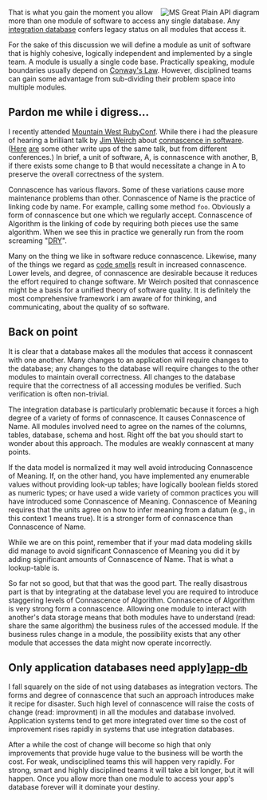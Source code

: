 <img src="http://barelyenough.org/blog/uploads/msgp-api.jpg" alt="MS Great Plain API diagram" style="float:right;"></img>

That is what you gain the moment you allow more than one module of
software to access any single database.  Any
[integration database][int-db] confers legacy status on all modules that access it.

For the sake of this discussion we will define a module as unit of
software that is highly cohesive, logically independent and
implemented by a single team.  A module is usually a single code base.
Practically speaking, module boundaries usually depend on 
[Conway's Law][conway-law].  However, disciplined teams can gain some advantage
from sub-dividing their problem space into multiple modules.

[conway-law]: http://en.wikipedia.org/wiki/Conway%27s_Law

Pardon me while i digress...
-----------------------------------

I recently attended [Mountain West RubyConf][mwrc].  While there i had
the pleasure of hearing a brilliant talk by [Jim Weirch][jim-weirch]
about [connascence in software][connascence]. ([Here][conn-alt1]
[are][conn-alt2] some other write ups of the same talk, but from
different conferences.)  In brief, a unit of software, A, is
connascence with another, B, if there exists some change to B that
would necessitate a change in A to preserve the overall correctness of
the system.

[jim-weirch]: http://onestepback.org/
[conn-alt1]: http://urgetopunt.com/2009/03/27/sor-connascence.html
[conn-alt2]: http://deadprogrammersociety.blogspot.com/2009/04/larubyconf-2009-jim-weirich-grand.html
Connascence has various flavors.  Some of these variations cause more
maintenance problems than other.  Connascence of Name is the practice of
linking code by name.  For example, calling some method `foo`.
Obviously a form of connascence but one which we regularly accept.
Connascence of Algorithm is the linking of code by requiring both
pieces use the same algorithm.  When we see this in practice we
generally run from the room screaming "[DRY][]".

[dry]: http://en.wikipedia.org/wiki/Don%27t_repeat_yourself

Many on the thing we like in software reduce connascence.  Likewise,
many of the things we regard as [code smells][code-smell] result in
increased connascence.  Lower levels, and degree, of connascence are
desirable because it reduces the effort required to change software.
Mr Weirch posited that connascence might be a basis for a unified
theory of software quality.  It is definitely the most comprehensive
framework i am aware of for thinking, and communicating, about the
quality of so software.


Back on point
------------

It is clear that a database makes all the modules that access it
connascent with one another.  Many changes to an application will
require changes to the database; any changes to the database will
require changes to the other modules to maintain overall correctness.
All changes to the database require that the correctness of all
accessing modules be verified.  Such verification is often
non-trivial.

The integration database is particularly problematic because it forces
a high degree of a variety of forms of connascence.  It causes
Connascence of Name.  All modules involved need to agree on the names
of the columns, tables, database, schema and host.  Right off the bat
you should start to wonder about this approach. The modules are weakly
connascent at many points.

If the data model is normalized it may well avoid introducing
Connascence of Meaning.  If, on the other hand, you have implemented
any enumerable values without providing look-up tables; have logically
boolean fields stored as numeric types; or have used a wide variety of
common practices you will have introduced some Connascence of Meaning.
Connascence of Meaning requires that the units agree on how to infer
meaning from a datum (e.g., in this context 1 means true).  It is a
stronger form of connascence than Connascence of Name.

While we are on this point, remember that if your mad data modeling
skills did manage to avoid significant Connascence of Meaning you did
it by adding significant amounts of Connascence of Name.  That is what
a lookup-table is.

So far not so good, but that that was the good part.  The really
disastrous part is that by integrating at the database level you are
required to introduce staggering levels of Connascence of Algorithm.
Connascence of Algorithm is very strong form a connascence.  Allowing
one module to interact with another's data storage means that both
modules have to understand (read: share the same algorithm) the
business rules of the accessed module.  If the business rules change
in a module, the possibility exists that any other module that
accesses the data might now operate incorrectly.


Only application databases need apply][app-db]
------------------------------------------

I fall squarely on the side of not using databases as integration
vectors.  The forms and degree of connascence that such an approach
introduces make it recipe for disaster.  Such high level of
connascence will raise the costs of change (read: improvment) in all
the modules and database involved.  Application systems tend to get
more integrated over time so the cost of improvement rises rapidly in
systems that use integration databases.

After a while the cost of change will become so high that only
improvements that provide huge value to the business will be worth the
cost.  For weak, undisciplined teams this will happen very rapidly.
For strong, smart and highly disciplined teams it will take a bit
longer, but it will happen.  Once you allow more than one module to
access your app's database forever will it dominate your destiny.


[app-db]: http://martinfowler.com/bliki/ApplicationDatabase.html
[int-db]: http://martinfowler.com/bliki/IntegrationDatabase.html
[connascence]: http://docs.rubyrake.org/articles/connascence/softwareconnascence.html
[code-smell]: http://c2.com/xp/CodeSmell.html
[mwrc]: http://mtnwestrubyconf.org/2009/